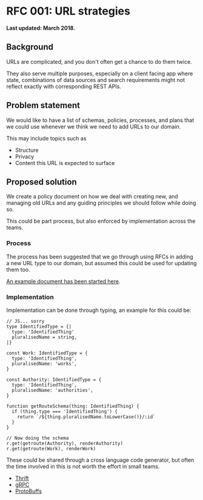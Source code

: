 # RFC 001: URL strategies

**Last updated: March 2018.**

## Background
URLs are complicated, and you don't often get a chance to do them twice.

They also serve multiple purposes, especially on a client facing app where
state, combinations of data sources and search requirements might not reflect
exactly with corresponding REST APIs.


## Problem statement
We would like to have a list of schemas, policies, processes, and plans that we
could use whenever we think we need to add URLs to our domain.

This may include topics such as
- Structure
- Privacy
- Content this URL is expected to surface

## Proposed solution
We create a policy document on how we deal with creating new, and managing old
URLs and any guiding principles we should follow while doing so.

This could be part process, but also enforced by implementation across the
teams.

### Process
The process has been suggested that we go through using RFCs in adding a new
URL type to our domain, but assumed this could be used for updating them
too.

[An example document has been started here](./example_strategy_document.md).


### Implementation
Implementation can be done through typing, an example for this could be:

```JS
// JS... sorry
type IdentifiedType = {|
  type: 'IdentifiedThing'
  pluralisedName = string,
|}

const Work: IdentifiedType = {
  type: 'IdentifiedThing',
  pluralisedName: 'works',
}

const Authority: IdentifiedType = {
  type: 'IdentifiedThing',
  pluralisedName: 'authorities',
}

function getRouteSchema(thing: IdentifiedThing) {
  if (thing.type === 'IdentifiedThing') {
    return `/${thing.pluralisedName.toLowerCase()}/:id`
  }
}

// Now doing the schema
r.get(getroute(Authority), renderAuthority)
r.get(getroute(Work), renderWork)

```

These could be shared through a cross language code generator, but often the
time involved in this is not worth the effort in small teams.
- [Thrift](https://thrift.apache.org/)
- [gRPC](https://grpc.io)
- [ProtoBuffs](https://developers.google.com/protocol-buffers/)

